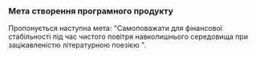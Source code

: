 ### Мета створення програмного продукту

Пропонується наступна мета: "Самоповажати для фінансової стабільності під час чистого повітря навколишнього середовища при зацікавленістю літературною поезією ".
